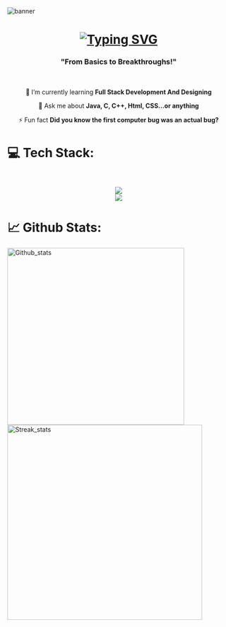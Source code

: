 <img align="center" alt="banner" src="https://github.com/user-attachments/assets/5ae5e999-50f1-4f62-bc90-c37c5f039410">


<h1 align = "center">
   <a href="https://git.io/typing-svg"><img src="https://readme-typing-svg.demolab.com?font=Poppins+semibold&size=30&duration=4500&pause=1500&width=435&lines=Hi+%F0%9F%91%8B%2C+I'm+Prachi" alt="Typing SVG" /></a>
</h1>
<h3 align="center">"From Basics to Breakthroughs!"</h3>

<!---<img align ="right" alt="Coding_Gif" style="width: 320px; height: auto;" src="https://mir-s3-cdn-cf.behance.net/project_modules/hd/06f21a161921919.63cd7887d0a70.gif">---> ㅤㅤㅤㅤ

<div align = "center">
   
🌱 I’m currently learning **Full Stack Development And Designing**

💬 Ask me about **Java, C, C++, Html, CSS...or anything**

⚡ Fun fact **Did you know the first computer bug was an actual bug?**
</div>

<h1>💻 Tech Stack:</h1>
</br>
<p align="center">
  <a href="#">
    <img src="https://skillicons.dev/icons?i=c,cpp,java,html,css" /></br><img src="https://skillicons.dev/icons?i=git,github,figma" />
  </a>
</p>

# 📈 Github Stats:
<img src="https://github-readme-stats.vercel.app/api?username=Pr4chi-09&theme=tokyonight&hide_border=false&include_all_commits=false&count_private=false" alt="Github_stats" width="400"/> <img src="https://github-readme-streak-stats.herokuapp.com/?user=Pr4chi-09&theme=tokyonight&hide_border=false" alt="Streak_stats" width="441"/>

<!---# 📈 Github Stats:
![](https://github-readme-stats.vercel.app/api?username=Pr4chi-09&theme=tokyonight&hide_border=false&include_all_commits=false&count_private=false)
![](https://github-readme-streak-stats.herokuapp.com/?user=Pr4chi-09&theme=tokyonight&hide_border=false)<br/>--->


<!---
Pr4chi-09/Pr4chi-09 is a ✨ special ✨ repository because its `README.md` (this file) appears on your GitHub profile.
You can click the Preview link to take a look at your changes.
--->
